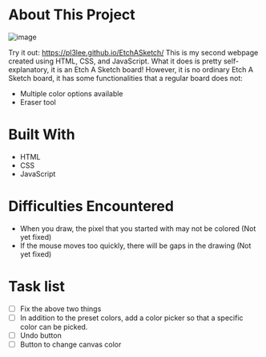 # About This Project
![image](https://user-images.githubusercontent.com/64212628/151052571-8c2d74c9-5e9a-487b-abe0-151dae4207eb.png)

Try it out: https://pl3lee.github.io/EtchASketch/
This is my second webpage created using HTML, CSS, and JavaScript. What it does is pretty self-explanatory, it is an Etch A Sketch board! However, it is no ordinary Etch A Sketch board, it has some functionalities that a regular board does not:
- Multiple color options available
- Eraser tool
# Built With
- HTML
- CSS
- JavaScript
# Difficulties Encountered
- When you draw, the pixel that you started with may not be colored (Not yet fixed)
- If the mouse moves too quickly, there will be gaps in the drawing (Not yet fixed)
# Task list
-[ ] Fix the above two things
-[ ] In addition to the preset colors, add a color picker so that a specific color can be picked.
-[ ] Undo button
-[ ] Button to change canvas color
